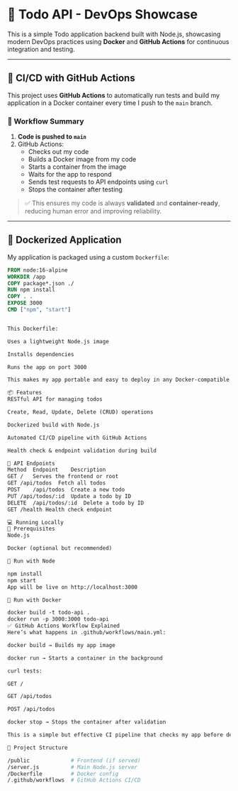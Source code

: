 # 📝 Todo API - DevOps Showcase

This is a simple Todo application backend built with Node.js, showcasing modern DevOps practices using **Docker** and **GitHub Actions** for continuous integration and testing.

---

## 🚀 CI/CD with GitHub Actions

This project uses **GitHub Actions** to automatically run tests and build my application in a Docker container every time I push to the `main` branch.

### 🔁 Workflow Summary

1. **Code is pushed to `main`**
2. GitHub Actions:
   - Checks out my code
   - Builds a Docker image from my code
   - Starts a container from the image
   - Waits for the app to respond
   - Sends test requests to API endpoints using `curl`
   - Stops the container after testing

> ✅ This ensures my code is always **validated** and **container-ready**, reducing human error and improving reliability.

---

## 🐳 Dockerized Application

My application is packaged using a custom `Dockerfile`:

```Dockerfile
FROM node:16-alpine
WORKDIR /app
COPY package*.json ./
RUN npm install
COPY . .
EXPOSE 3000
CMD ["npm", "start"]


This Dockerfile:

Uses a lightweight Node.js image

Installs dependencies

Runs the app on port 3000

This makes my app portable and easy to deploy in any Docker-compatible environment.

📦 Features
RESTful API for managing todos

Create, Read, Update, Delete (CRUD) operations

Dockerized build with Node.js

Automated CI/CD pipeline with GitHub Actions

Health check & endpoint validation during build

🔌 API Endpoints
Method	Endpoint	Description
GET	/	Serves the frontend or root
GET	/api/todos	Fetch all todos
POST	/api/todos	Create a new todo
PUT	/api/todos/:id	Update a todo by ID
DELETE	/api/todos/:id	Delete a todo by ID
GET	/health	Health check endpoint

💻 Running Locally
🧪 Prerequisites
Node.js

Docker (optional but recommended)

🔧 Run with Node

npm install
npm start
App will be live on http://localhost:3000

🐳 Run with Docker

docker build -t todo-api .
docker run -p 3000:3000 todo-api
✅ GitHub Actions Workflow Explained
Here’s what happens in .github/workflows/main.yml:

docker build → Builds my app image

docker run → Starts a container in the background

curl tests:

GET /

GET /api/todos

POST /api/todos

docker stop → Stops the container after validation

This is a simple but effective CI pipeline that checks my app before deployment.

📁 Project Structure

/public             # Frontend (if served)
/server.js          # Main Node.js server
/Dockerfile         # Docker config
/.github/workflows  # GitHub Actions CI/CD